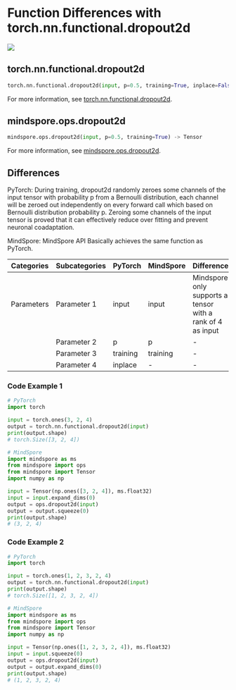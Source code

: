 # Function Differences with torch.nn.functional.dropout2d

<a href="https://gitee.com/mindspore/docs/blob/master/docs/mindspore/source_en/note/api_mapping/pytorch_diff/dropout2d.md" target="_blank"><img src="https://mindspore-website.obs.cn-north-4.myhuaweicloud.com/website-images/r2.0/resource/_static/logo_source_en.png"></a>

## torch.nn.functional.dropout2d

```python
torch.nn.functional.dropout2d(input, p=0.5, training=True, inplace=False) -> Tensor
```

For more information, see [torch.nn.functional.dropout2d](https://pytorch.org/docs/1.8.1/nn.functional.html#torch.nn.functional.dropout2d).

## mindspore.ops.dropout2d

```python
mindspore.ops.dropout2d(input, p=0.5, training=True) -> Tensor
```

For more information, see [mindspore.ops.dropout2d](https://www.mindspore.cn/docs/en/master/api_python/ops/mindspore.ops.dropout2d.html).

## Differences

PyTorch: During training, dropout2d randomly zeroes some channels of the input tensor with probability p from a Bernoulli distribution, each channel will be zeroed out independently on every forward call which based on Bernoulli distribution probability p. Zeroing some channels of the input tensor is proved that it can effectively reduce over fitting and prevent neuronal coadaptation.

MindSpore: MindSpore API Basically achieves the same function as PyTorch.

| Categories | Subcategories |PyTorch | MindSpore | Difference |
| ---- | ----- | ------- | --------- | ----|
| Parameters | Parameter 1 | input | input | Mindspore only supports a tensor with a rank of 4 as input |
|      | Parameter 2 | p | p | - |
|      | Parameter 3 | training | training | - |
|      | Parameter 4 | inplace| - | - |

### Code Example 1

```python
# PyTorch
import torch

input = torch.ones(3, 2, 4)
output = torch.nn.functional.dropout2d(input)
print(output.shape)
# torch.Size([3, 2, 4])

# MindSpore
import mindspore as ms
from mindspore import ops
from mindspore import Tensor
import numpy as np

input = Tensor(np.ones([3, 2, 4]), ms.float32)
input = input.expand_dims(0)
output = ops.dropout2d(input)
output = output.squeeze(0)
print(output.shape)
# (3, 2, 4)
```

### Code Example 2

```python
# PyTorch
import torch

input = torch.ones(1, 2, 3, 2, 4)
output = torch.nn.functional.dropout2d(input)
print(output.shape)
# torch.Size([1, 2, 3, 2, 4])

# MindSpore
import mindspore as ms
from mindspore import ops
from mindspore import Tensor
import numpy as np

input = Tensor(np.ones([1, 2, 3, 2, 4]), ms.float32)
input = input.squeeze(0)
output = ops.dropout2d(input)
output = output.expand_dims(0)
print(output.shape)
# (1, 2, 3, 2, 4)
```